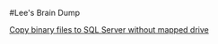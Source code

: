 #Lee's Brain Dump

[Copy binary files to SQL Server without mapped drive](CopyBinaryFilesToSqlServerWithoutMappedDrive.md)

